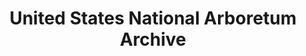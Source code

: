 ---
layout: repo
title: "United States National Arboretum Archive"
id: 24613
permalink: repos/24613/
---
